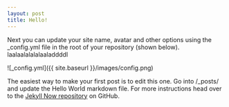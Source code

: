 ```yaml
---
layout: post
title: Hello!
---
```


Next you can update your site name, avatar and other options using the _config.yml file in the root of your repository (shown below). laalaalalalalaaladdddl 

![_config.yml]({{ site.baseurl }}/images/config.png)

The easiest way to make your first post is to edit this one. Go into /_posts/ and update the Hello World markdown file. For more instructions head over to the [Jekyll Now repository](https://github.com/barryclark/jekyll-now) on GitHub.
